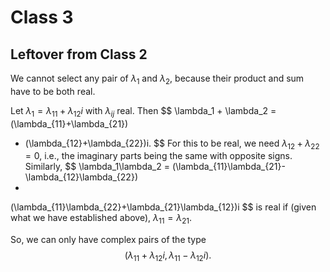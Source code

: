 # Class 3
## Leftover from Class 2
We cannot select any pair of $\lambda_1$ and $\lambda_2$, because their product and sum have to be both real.

Let $\lambda_1 =\lambda_{11}+\lambda_{12}i$ with $\lambda_{ij}$ real. Then
$$
\lambda_1 + \lambda_2 = (\lambda_{11}+\lambda_{21})
+ (\lambda_{12}+\lambda_{22})i.
$$
For this to be real, we need $\lambda_{12}+\lambda_{22}=0$, i.e., the imaginary parts being the same with opposite signs. Similarly,
$$
\lambda_1\lambda_2 = 
(\lambda_{11}\lambda_{21}-\lambda_{12}\lambda_{22})
+
(\lambda_{11}\lambda_{22}+\lambda_{21}\lambda_{12})i
$$
is real if (given what we have established above),
$\lambda_{11}=\lambda_{21}$.

So, we can only have complex pairs of the type
$$
(\lambda_{11}+\lambda_{12}i, \lambda_{11}-\lambda_{12}i).
$$